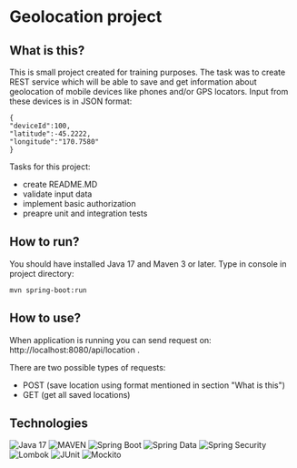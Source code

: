 # Geolocation project

## What is this?
This is small project created for training purposes. The task was to create REST service which will be able to save and get information about geolocation of mobile devices like phones and/or GPS locators. Input from these devices is in JSON format: 
```
{
"deviceId":100,
"latitude":-45.2222,
"longitude":"170.7580"
}
```
Tasks for this project:
- create README.MD
- validate input data
- implement basic authorization
- preapre unit and integration tests

## How to run?
You should have installed Java 17 and Maven 3 or later. 
Type in console in project directory: 
```
mvn spring-boot:run
```
## How to use?
When application is running you can send request on: http://localhost:8080/api/location .

There are two possible types of requests:
- POST (save location using format mentioned in section "What is this")
- GET (get all saved locations)

## Technologies
<img src="https://img.shields.io/badge/-JAVA 17-red" alt="Java 17" /> <img src="https://img.shields.io/badge/-MAVEN-red" alt="MAVEN" /> <img src="https://img.shields.io/badge/-SPRING BOOT-red" alt="Spring Boot" /> <img src="https://img.shields.io/badge/-SPRING DATA-red" alt="Spring Data" /> <img src="https://img.shields.io/badge/-SPRING SECURITY-red" alt="Spring Security" /> <img src="https://img.shields.io/badge/-LOMBOK-red" alt="Lombok" /> <img src="https://img.shields.io/badge/-JUNIT-red" alt="JUnit" /> <img src="https://img.shields.io/badge/-MOCKITO-red" alt="Mockito" />
